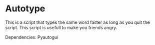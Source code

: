 # Autotype
This is a script that types the same word faster as long as you quit the script.
This script is usefull to make you friends angry.

Dependencies:
        Pyautogui
